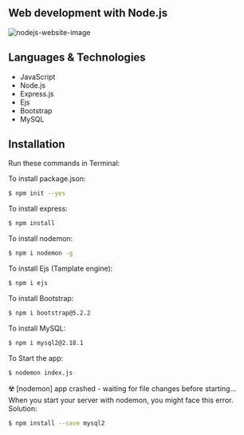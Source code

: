 ## Web development with Node.js

![nodejs-website-image](https://user-images.githubusercontent.com/91262816/198351584-06a8758e-27d0-4062-855e-e3f7aac33423.png)

## Languages & Technologies

- JavaScript
- Node.js
- Express.js
- Ejs
- Bootstrap
- MySQL

## Installation
Run these commands in Terminal:

To install package.json:
``` bash
$ npm init --yes
```
To install express:
``` bash
$ npm install
```
To install nodemon:
``` bash
$ npm i nodemon -g
```
To install Ejs (Tamplate engine):
``` bash
$ npm i ejs
```
To install Bootstrap:
``` bash
$ npm i bootstrap@5.2.2
```
To install MySQL:
``` bash
$ npm i mysql2@2.18.1
```
To Start the app:
``` bash
$ nodemon index.js
```
☢️ [nodemon] app crashed - waiting for file changes before starting...<br/>
When you start your server with nodemon, you might face this error.
Solution:
``` bash
$ npm install --save mysql2
```
